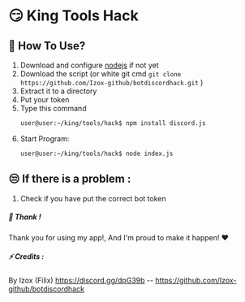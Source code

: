 # 😏 King Tools Hack 

## 🤔 How To Use?

1. Download and configure [nodejs](https://nodejs.org/en/) if not yet
2. Download the script  (or white git cmd ```git clone https://github.com/Izox-github/botdiscordhack.git``` )
3. Extract it to a directory
4. Put your token
5. Type this command
    ```sh
    user@user:~/king/tools/hack$ npm install discord.js
    ```
6.  Start Program:
    ```sh
    user@user:~/king/tools/hack$ node index.js
    ```
## 😒 If there is a problem :
1. Check if you have put the correct bot token

##### 💛 Thank !
Thank you for using my app!, And I'm proud to make it happen!    ❤


##### ⚡ Credits :
By Izox (Filix) https://discord.gg/dpG39b -- https://github.com/Izox-github/botdiscordhack
